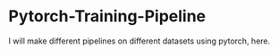 # Pytorch-Training-Pipeline
I will make different pipelines on different datasets using pytorch, here.
